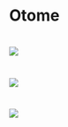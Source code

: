 # Otome
 <h1><img src="https://i.imgur.com/IotsZRf.png"/></h1>
 
 <h1><img src="https://i.imgur.com/4hLi7R3.png"/></h1>
 
 <h1><img src="https://i.imgur.com/knz4ZfH.png"/></h1>
 
 
